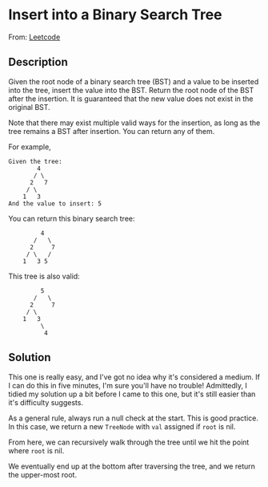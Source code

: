 # Insert into a Binary Search Tree

From: [Leetcode](https://leetcode.com/problems/insert-into-a-binary-search-tree/)

## Description

Given the root node of a binary search tree (BST) and a value to be inserted into the tree, insert the value into the BST. Return the root node of the BST after the insertion. It is guaranteed that the new value does not exist in the original BST.

Note that there may exist multiple valid ways for the insertion, as long as the tree remains a BST after insertion. You can return any of them.

For example, 

```
Given the tree:
        4
       / \
      2   7
     / \
    1   3
And the value to insert: 5
```

You can return this binary search tree:

```
         4
       /   \
      2     7
     / \   /
    1   3 5
```

This tree is also valid:

```
         5
       /   \
      2     7
     / \   
    1   3
         \
          4
```

## Solution

This one is really easy, and I've got no idea why it's considered a medium. If I can do this in five minutes, I'm sure you'll have no trouble! Admittedly, I tidied my solution up a bit before I came to this one, but it's still easier than it's difficulty suggests.

As a general rule, always run a null check at the start. This is good practice. In this case, we return a new `TreeNode` with `val` assigned if `root` is nil.

From here, we can recursively walk through the tree until we hit the point where `root` is nil.

We eventually end up at the bottom after traversing the tree, and we return the upper-most root.